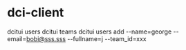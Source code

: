 # dci-client

dcitui users
dcitui teams
dcitui users add --name=george --email=bobi@sss.sss --fullname=j --team_id=xxx
